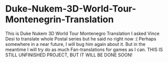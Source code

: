 # Duke-Nukem-3D-World-Tour-Montenegrin-Translation
This is Duke Nukem 3D World Tour Montenegro Translation
I asked Vince Desi to translate whole Postal series but he said no right now :(
Perhaps somewhere in a near future, I will bug him again about it. But in the meantime I will try do as much Fan-translations for games as I can.
THIS IS STILL UNFINISHED PROJECT, BUT IT WILL BE DONE SOON!
